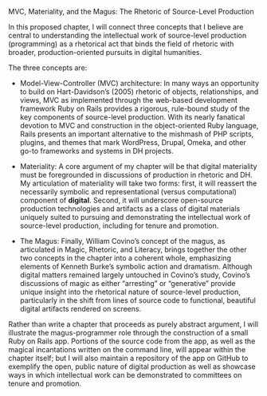 MVC, Materiality, and the Magus: The Rhetoric of Source-Level Production

In this proposed chapter, I will connect three concepts that I believe are central to understanding
the intellectual work of source-level production (programming) as a rhetorical act that binds the
field of rhetoric with broader, production-oriented pursuits in digital humanities.

The three concepts are:

* Model-View-Controller (MVC) architecture: In many ways an opportunity to build on Hart-Davidson’s
(2005) rhetoric of objects, relationships, and views, MVC as implemented through the web-based
development framework Ruby on Rails provides a rigorous, rule-bound study of the key components of
source-level production. With its nearly fanatical devotion to MVC and construction in the
object-oriented Ruby language, Rails presents an important alternative to the mishmash of PHP
scripts, plugins, and themes that mark WordPress, Drupal, Omeka, and other go-to frameworks and
systems in DH projects.

* Materiality: A core argument of my chapter will be that digital materiality must be foregrounded
in discussions of production in rhetoric and DH. My articulation of materiality will take two forms:
first, it will reassert the necessarily symbolic and representational (versus computational)
component of **digital**. Second, it will underscore open-source production technologies and
artifacts as a class of digital materials uniquely suited to pursuing and demonstrating the
intellectual work of source-level production, including for tenure and promotion.

* The Magus: Finally, William Covino’s concept of the magus, as articulated in Magic, Rhetoric, and
Literacy, brings together the other two concepts in the chapter into a coherent whole, emphasizing
elements of Kenneth Burke’s symbolic action and dramatism. Although digital matters remained largely
untouched in Covino’s study, Covino’s discussions of magic as either “arresting” or “generative”
provide unique insight into the rhetorical nature of source-level production, particularly in the
shift from lines of source code to functional, beautiful digital artifacts rendered on screens.



Rather than write a chapter that proceeds as purely abstract argument, I will illustrate the
magus-programmer role through the construction of a small Ruby on Rails app. Portions of the source
code from the app, as well as the magical incantations written on the command line, will appear
within the chapter itself; but I will also maintain a repository of the app on GitHub to exemplify
the open, public nature of digital production as well as showcase ways in which intellectual work
can be demonstrated to committees on tenure and promotion.
